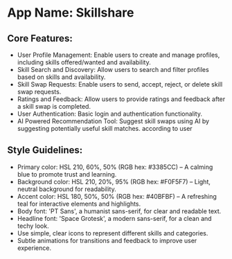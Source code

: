 # **App Name**: Skillshare

## Core Features:

- User Profile Management: Enable users to create and manage profiles, including skills offered/wanted and availability.
- Skill Search and Discovery: Allow users to search and filter profiles based on skills and availability.
- Skill Swap Requests: Enable users to send, accept, reject, or delete skill swap requests.
- Ratings and Feedback: Allow users to provide ratings and feedback after a skill swap is completed.
- User Authentication: Basic login and authentication functionality.
- AI Powered Recommendation Tool: Suggest skill swaps using AI by suggesting potentially useful skill matches. according to user

## Style Guidelines:

- Primary color: HSL 210, 60%, 50% (RGB hex: #3385CC) – A calming blue to promote trust and learning.
- Background color: HSL 210, 20%, 95% (RGB hex: #F0F5F7) – Light, neutral background for readability.
- Accent color: HSL 180, 50%, 50% (RGB hex: #40BFBF) – A refreshing teal for interactive elements and highlights.
- Body font: 'PT Sans', a humanist sans-serif, for clear and readable text.
- Headline font: 'Space Grotesk', a modern sans-serif, for a clean and techy look.
- Use simple, clear icons to represent different skills and categories.
- Subtle animations for transitions and feedback to improve user experience.